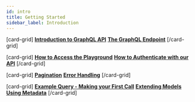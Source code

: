 ```yaml
---
id: intro
title: Getting Started
sidebar_label: Introduction
---
```


[card-grid]
[**Introduction to GraphQL API**](api/intro-to-graphql.md)
[**The GraphQL Endpoint**](api/endpoint.md)
[/card-grid]

[card-grid]
[**How to Access the Playground**](api/playground.md)
[**How to Authenticate with our API**](api/authenticate.md)
[/card-grid]

[card-grid]
[**Pagination**](api/pagination.md)
[**Error Handling**](api/error-handling.md)
[/card-grid]

[card-grid]
[**Example Query - Making your First Call**](api/example-query.md)
[**Extending Models Using Metadata**](api/metadata.md)
[/card-grid]